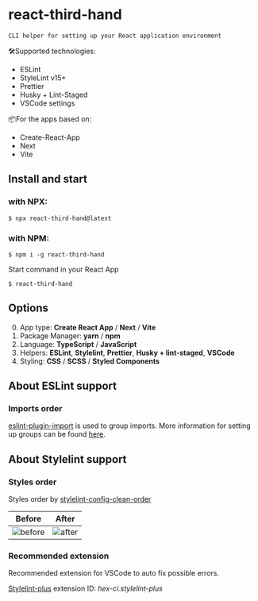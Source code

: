 # react-third-hand

`CLI helper for setting up your React application environment`

🛠️Supported technologies:

- ESLint
- StyleLint v15+
- Prettier
- Husky + Lint-Staged
- VSCode settings

📦For the apps based on:

- Create-React-App
- Next
- Vite

## Install and start

### with NPX:

```
$ npx react-third-hand@latest
```

### with NPM:

```
$ npm i -g react-third-hand
```

Start command in your React App

```
$ react-third-hand
```

## Options

0. App type: **Create React App** / **Next** / **Vite**
1. Package Manager: **yarn** / **npm**
2. Language: **TypeScript** / **JavaScript**
3. Helpers: **ESLint**, **Stylelint**, **Prettier**, **Husky + lint-staged**, **VSCode**
4. Styling: **CSS** / **SCSS** / **Styled Components**

## About ESLint support

### Imports order

[eslint-plugin-import](https://github.com/import-js/eslint-plugin-import) is used to group imports. More information for setting up groups can be found [here](https://github.com/import-js/eslint-plugin-import/blob/main/docs/rules/order.md).

## About Stylelint support

### Styles order

Styles order by [stylelint-config-clean-order](https://github.com/kutsan/stylelint-config-clean-order)

| Before                                                                                                           | After                                                                                                           |
| ---------------------------------------------------------------------------------------------------------------- | --------------------------------------------------------------------------------------------------------------- |
| ![before](https://user-images.githubusercontent.com/10108377/173256557-88f5098b-dad7-4339-a571-6850ed82828f.png) | ![after](https://user-images.githubusercontent.com/10108377/173256556-e29e892a-2d21-437c-8093-a345d5de920e.png) |

### Recommended extension

Recommended extension for VSCode to auto fix possible errors.

[Stylelint-plus](https://marketplace.visualstudio.com/items?itemName=hex-ci.stylelint-plus) extension ID: _hex-ci.stylelint-plus_
